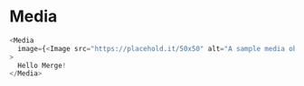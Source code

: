 # Media

```javascript
<Media
  image={<Image src="https://placehold.it/50x50" alt="A sample media object" />}
>
  Hello Merge!
</Media>
```
